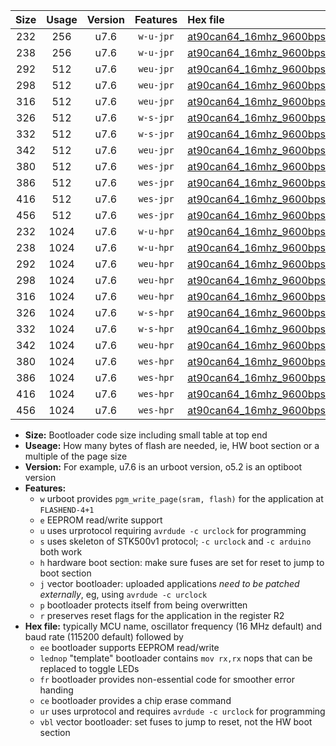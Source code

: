 |Size|Usage|Version|Features|Hex file|
|:-:|:-:|:-:|:-:|:--|
|232|256|u7.6|`w-u-jpr`|[at90can64_16mhz_9600bps_ur_vbl.hex](https://raw.githubusercontent.com/stefanrueger/urboot/main/bootloaders/at90can64/fcpu_16mhz/9600_bps/at90can64_16mhz_9600bps_ur_vbl.hex)|
|238|256|u7.6|`w-u-jpr`|[at90can64_16mhz_9600bps_lednop_ur_vbl.hex](https://raw.githubusercontent.com/stefanrueger/urboot/main/bootloaders/at90can64/fcpu_16mhz/9600_bps/at90can64_16mhz_9600bps_lednop_ur_vbl.hex)|
|292|512|u7.6|`weu-jpr`|[at90can64_16mhz_9600bps_ee_ur_vbl.hex](https://raw.githubusercontent.com/stefanrueger/urboot/main/bootloaders/at90can64/fcpu_16mhz/9600_bps/at90can64_16mhz_9600bps_ee_ur_vbl.hex)|
|298|512|u7.6|`weu-jpr`|[at90can64_16mhz_9600bps_ee_lednop_ur_vbl.hex](https://raw.githubusercontent.com/stefanrueger/urboot/main/bootloaders/at90can64/fcpu_16mhz/9600_bps/at90can64_16mhz_9600bps_ee_lednop_ur_vbl.hex)|
|316|512|u7.6|`weu-jpr`|[at90can64_16mhz_9600bps_ee_lednop_fr_ur_vbl.hex](https://raw.githubusercontent.com/stefanrueger/urboot/main/bootloaders/at90can64/fcpu_16mhz/9600_bps/at90can64_16mhz_9600bps_ee_lednop_fr_ur_vbl.hex)|
|326|512|u7.6|`w-s-jpr`|[at90can64_16mhz_9600bps_vbl.hex](https://raw.githubusercontent.com/stefanrueger/urboot/main/bootloaders/at90can64/fcpu_16mhz/9600_bps/at90can64_16mhz_9600bps_vbl.hex)|
|332|512|u7.6|`w-s-jpr`|[at90can64_16mhz_9600bps_lednop_vbl.hex](https://raw.githubusercontent.com/stefanrueger/urboot/main/bootloaders/at90can64/fcpu_16mhz/9600_bps/at90can64_16mhz_9600bps_lednop_vbl.hex)|
|342|512|u7.6|`weu-jpr`|[at90can64_16mhz_9600bps_ee_lednop_fr_ce_ur_vbl.hex](https://raw.githubusercontent.com/stefanrueger/urboot/main/bootloaders/at90can64/fcpu_16mhz/9600_bps/at90can64_16mhz_9600bps_ee_lednop_fr_ce_ur_vbl.hex)|
|380|512|u7.6|`wes-jpr`|[at90can64_16mhz_9600bps_ee_vbl.hex](https://raw.githubusercontent.com/stefanrueger/urboot/main/bootloaders/at90can64/fcpu_16mhz/9600_bps/at90can64_16mhz_9600bps_ee_vbl.hex)|
|386|512|u7.6|`wes-jpr`|[at90can64_16mhz_9600bps_ee_lednop_vbl.hex](https://raw.githubusercontent.com/stefanrueger/urboot/main/bootloaders/at90can64/fcpu_16mhz/9600_bps/at90can64_16mhz_9600bps_ee_lednop_vbl.hex)|
|416|512|u7.6|`wes-jpr`|[at90can64_16mhz_9600bps_ee_lednop_fr_vbl.hex](https://raw.githubusercontent.com/stefanrueger/urboot/main/bootloaders/at90can64/fcpu_16mhz/9600_bps/at90can64_16mhz_9600bps_ee_lednop_fr_vbl.hex)|
|456|512|u7.6|`wes-jpr`|[at90can64_16mhz_9600bps_ee_lednop_fr_ce_vbl.hex](https://raw.githubusercontent.com/stefanrueger/urboot/main/bootloaders/at90can64/fcpu_16mhz/9600_bps/at90can64_16mhz_9600bps_ee_lednop_fr_ce_vbl.hex)|
|232|1024|u7.6|`w-u-hpr`|[at90can64_16mhz_9600bps_ur.hex](https://raw.githubusercontent.com/stefanrueger/urboot/main/bootloaders/at90can64/fcpu_16mhz/9600_bps/at90can64_16mhz_9600bps_ur.hex)|
|238|1024|u7.6|`w-u-hpr`|[at90can64_16mhz_9600bps_lednop_ur.hex](https://raw.githubusercontent.com/stefanrueger/urboot/main/bootloaders/at90can64/fcpu_16mhz/9600_bps/at90can64_16mhz_9600bps_lednop_ur.hex)|
|292|1024|u7.6|`weu-hpr`|[at90can64_16mhz_9600bps_ee_ur.hex](https://raw.githubusercontent.com/stefanrueger/urboot/main/bootloaders/at90can64/fcpu_16mhz/9600_bps/at90can64_16mhz_9600bps_ee_ur.hex)|
|298|1024|u7.6|`weu-hpr`|[at90can64_16mhz_9600bps_ee_lednop_ur.hex](https://raw.githubusercontent.com/stefanrueger/urboot/main/bootloaders/at90can64/fcpu_16mhz/9600_bps/at90can64_16mhz_9600bps_ee_lednop_ur.hex)|
|316|1024|u7.6|`weu-hpr`|[at90can64_16mhz_9600bps_ee_lednop_fr_ur.hex](https://raw.githubusercontent.com/stefanrueger/urboot/main/bootloaders/at90can64/fcpu_16mhz/9600_bps/at90can64_16mhz_9600bps_ee_lednop_fr_ur.hex)|
|326|1024|u7.6|`w-s-hpr`|[at90can64_16mhz_9600bps.hex](https://raw.githubusercontent.com/stefanrueger/urboot/main/bootloaders/at90can64/fcpu_16mhz/9600_bps/at90can64_16mhz_9600bps.hex)|
|332|1024|u7.6|`w-s-hpr`|[at90can64_16mhz_9600bps_lednop.hex](https://raw.githubusercontent.com/stefanrueger/urboot/main/bootloaders/at90can64/fcpu_16mhz/9600_bps/at90can64_16mhz_9600bps_lednop.hex)|
|342|1024|u7.6|`weu-hpr`|[at90can64_16mhz_9600bps_ee_lednop_fr_ce_ur.hex](https://raw.githubusercontent.com/stefanrueger/urboot/main/bootloaders/at90can64/fcpu_16mhz/9600_bps/at90can64_16mhz_9600bps_ee_lednop_fr_ce_ur.hex)|
|380|1024|u7.6|`wes-hpr`|[at90can64_16mhz_9600bps_ee.hex](https://raw.githubusercontent.com/stefanrueger/urboot/main/bootloaders/at90can64/fcpu_16mhz/9600_bps/at90can64_16mhz_9600bps_ee.hex)|
|386|1024|u7.6|`wes-hpr`|[at90can64_16mhz_9600bps_ee_lednop.hex](https://raw.githubusercontent.com/stefanrueger/urboot/main/bootloaders/at90can64/fcpu_16mhz/9600_bps/at90can64_16mhz_9600bps_ee_lednop.hex)|
|416|1024|u7.6|`wes-hpr`|[at90can64_16mhz_9600bps_ee_lednop_fr.hex](https://raw.githubusercontent.com/stefanrueger/urboot/main/bootloaders/at90can64/fcpu_16mhz/9600_bps/at90can64_16mhz_9600bps_ee_lednop_fr.hex)|
|456|1024|u7.6|`wes-hpr`|[at90can64_16mhz_9600bps_ee_lednop_fr_ce.hex](https://raw.githubusercontent.com/stefanrueger/urboot/main/bootloaders/at90can64/fcpu_16mhz/9600_bps/at90can64_16mhz_9600bps_ee_lednop_fr_ce.hex)|

- **Size:** Bootloader code size including small table at top end
- **Useage:** How many bytes of flash are needed, ie, HW boot section or a multiple of the page size
- **Version:** For example, u7.6 is an urboot version, o5.2 is an optiboot version
- **Features:**
  + `w` urboot provides `pgm_write_page(sram, flash)` for the application at `FLASHEND-4+1`
  + `e` EEPROM read/write support
  + `u` uses urprotocol requiring `avrdude -c urclock` for programming
  + `s` uses skeleton of STK500v1 protocol; `-c urclock` and `-c arduino` both work
  + `h` hardware boot section: make sure fuses are set for reset to jump to boot section
  + `j` vector bootloader: uploaded applications *need to be patched externally*, eg, using `avrdude -c urclock`
  + `p` bootloader protects itself from being overwritten
  + `r` preserves reset flags for the application in the register R2
- **Hex file:** typically MCU name, oscillator frequency (16 MHz default) and baud rate (115200 default) followed by
  + `ee` bootloader supports EEPROM read/write
  + `lednop` "template" bootloader contains `mov rx,rx` nops that can be replaced to toggle LEDs
  + `fr` bootloader provides non-essential code for smoother error handing
  + `ce` bootloader provides a chip erase command
  + `ur` uses urprotocol and requires `avrdude -c urclock` for programming
  + `vbl` vector bootloader: set fuses to jump to reset, not the HW boot section
